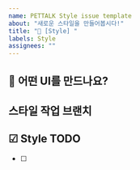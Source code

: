 ```yaml
---
name: PETTALK Style issue template
about: "새로운 스타일을 만들어봅시다!"
title: "💄 [Style] "
labels: Style
assignees: ""
---
```


## 💄 어떤 UI를 만드나요?

## 스타일 작업 브랜치

## ☑ Style TODO

- [ ]